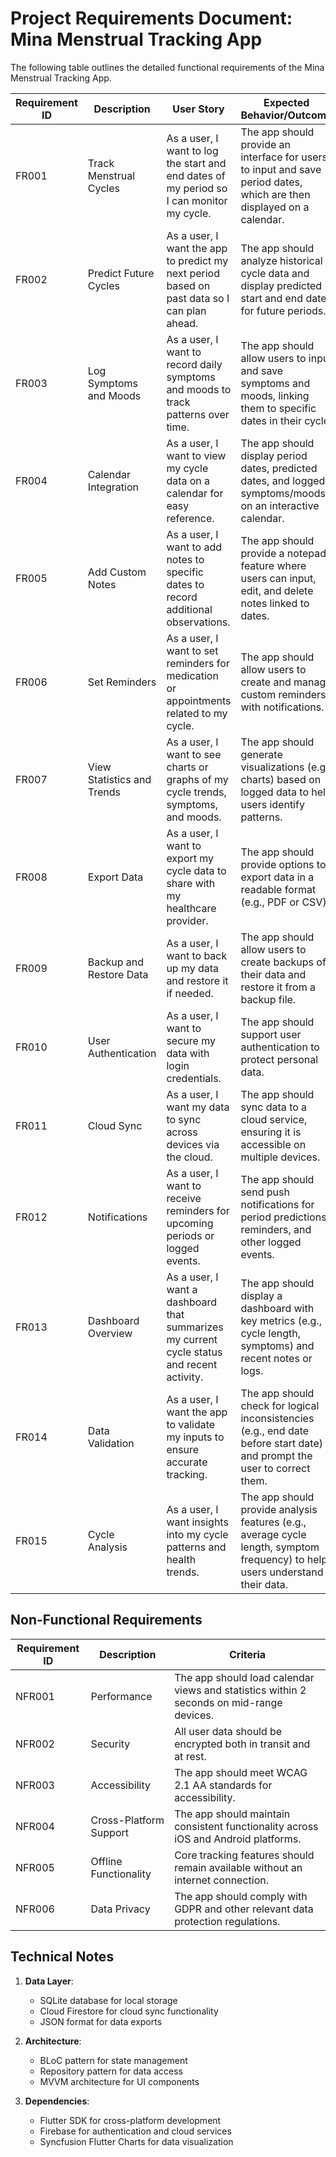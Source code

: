# **Project Requirements Document: Mina Menstrual Tracking App**

The following table outlines the detailed functional requirements of the Mina Menstrual Tracking App.

| Requirement ID | Description                               | User Story                                                                                       | Expected Behavior/Outcome                                                                                                     |
|----------------|-------------------------------------------|--------------------------------------------------------------------------------------------------|-----------------------------------------------------------------------------------------------------------------------------|
| FR001          | Track Menstrual Cycles                    | As a user, I want to log the start and end dates of my period so I can monitor my cycle.         | The app should provide an interface for users to input and save period dates, which are then displayed on a calendar.        |
| FR002          | Predict Future Cycles                     | As a user, I want the app to predict my next period based on past data so I can plan ahead.      | The app should analyze historical cycle data and display predicted start and end dates for future periods.                  |
| FR003          | Log Symptoms and Moods                    | As a user, I want to record daily symptoms and moods to track patterns over time.                | The app should allow users to input and save symptoms and moods, linking them to specific dates in their cycle.             |
| FR004          | Calendar Integration                      | As a user, I want to view my cycle data on a calendar for easy reference.                       | The app should display period dates, predicted dates, and logged symptoms/moods on an interactive calendar.                  |
| FR005          | Add Custom Notes                          | As a user, I want to add notes to specific dates to record additional observations.              | The app should provide a notepad feature where users can input, edit, and delete notes linked to dates.                     |
| FR006          | Set Reminders                             | As a user, I want to set reminders for medication or appointments related to my cycle.           | The app should allow users to create and manage custom reminders with notifications.                                         |
| FR007          | View Statistics and Trends                | As a user, I want to see charts or graphs of my cycle trends, symptoms, and moods.              | The app should generate visualizations (e.g., charts) based on logged data to help users identify patterns.                 |
| FR008          | Export Data                               | As a user, I want to export my cycle data to share with my healthcare provider.                 | The app should provide options to export data in a readable format (e.g., PDF or CSV).                                       |
| FR009          | Backup and Restore Data                   | As a user, I want to back up my data and restore it if needed.                                  | The app should allow users to create backups of their data and restore it from a backup file.                                |
| FR010          | User Authentication                       | As a user, I want to secure my data with login credentials.                                     | The app should support user authentication to protect personal data.                                                        |
| FR011          | Cloud Sync                                | As a user, I want my data to sync across devices via the cloud.                                 | The app should sync data to a cloud service, ensuring it is accessible on multiple devices.                                  |
| FR012          | Notifications                             | As a user, I want to receive reminders for upcoming periods or logged events.                   | The app should send push notifications for period predictions, reminders, and other logged events.                           |
| FR013          | Dashboard Overview                        | As a user, I want a dashboard that summarizes my current cycle status and recent activity.       | The app should display a dashboard with key metrics (e.g., cycle length, symptoms) and recent notes or logs.                 |
| FR014          | Data Validation                           | As a user, I want the app to validate my inputs to ensure accurate tracking.                    | The app should check for logical inconsistencies (e.g., end date before start date) and prompt the user to correct them.     |
| FR015          | Cycle Analysis                            | As a user, I want insights into my cycle patterns and health trends.                            | The app should provide analysis features (e.g., average cycle length, symptom frequency) to help users understand their data. |

## Non-Functional Requirements

| Requirement ID | Description                               | Criteria                                                                                        |
|----------------|-------------------------------------------|------------------------------------------------------------------------------------------------|
| NFR001         | Performance                               | The app should load calendar views and statistics within 2 seconds on mid-range devices.        |
| NFR002         | Security                                  | All user data should be encrypted both in transit and at rest.                                 |
| NFR003         | Accessibility                             | The app should meet WCAG 2.1 AA standards for accessibility.                                   |
| NFR004         | Cross-Platform Support                   | The app should maintain consistent functionality across iOS and Android platforms.             |
| NFR005         | Offline Functionality                     | Core tracking features should remain available without an internet connection.                   |
| NFR006         | Data Privacy                              | The app should comply with GDPR and other relevant data protection regulations.                 |

## Technical Notes

1. **Data Layer**:
   - SQLite database for local storage
   - Cloud Firestore for cloud sync functionality
   - JSON format for data exports

2. **Architecture**:
   - BLoC pattern for state management
   - Repository pattern for data access
   - MVVM architecture for UI components

3. **Dependencies**:
   - Flutter SDK for cross-platform development
   - Firebase for authentication and cloud services
   - Syncfusion Flutter Charts for data visualization